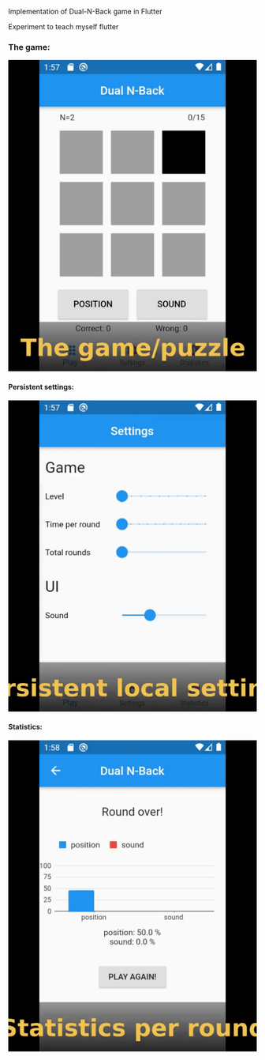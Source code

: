 Implementation of Dual-N-Back game in Flutter

Experiment to teach myself flutter

### The game:
![](game.gif)


#### Persistent settings:
![](settings.gif)

#### Statistics:
![](statistics.gif)
